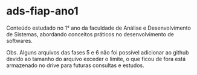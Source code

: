 # ads-fiap-ano1
Conteúdo estudado no 1° ano da faculdade de Análise e Desenvolvimento de Sistemas, abordando conceitos práticos no desenvolvimento de softwares.

Obs. Alguns arquivos das fases 5 e 6 não foi possível adicionar ao github devido ao tamanho do arquivo exceder o limite, o que ficou de fora está armazenado no drive para futuras consultas e estudos.
